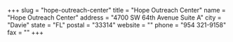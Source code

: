 +++
slug = "hope-outreach-center"
title = "Hope Outreach Center"
name = "Hope Outreach Center"
address = "4700 SW 64th Avenue Suite A"
city = "Davie"
state = "FL"
postal = "33314"
website = ""
phone = "954 321-9158"
fax = ""
+++
